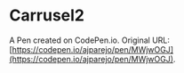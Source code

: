 # Carrusel2

A Pen created on CodePen.io. Original URL: [https://codepen.io/ajparejo/pen/MWjwOGJ](https://codepen.io/ajparejo/pen/MWjwOGJ).


